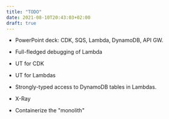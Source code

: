 ```yaml
---
title: "TODO"
date: 2021-08-10T20:43:03+02:00
draft: true
---
```


* PowerPoint deck: CDK, SQS, Lambda, DynamoDB, API GW.

* Full-fledged debugging of Lambda

* UT for CDK

* UT for Lambdas

* Strongly-typed access to DynamoDB tables in Lambdas.

* X-Ray

* Containerize the "monolith"

